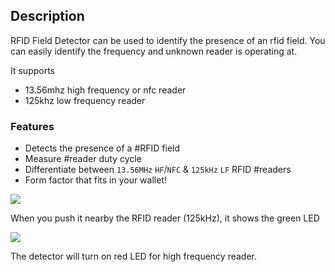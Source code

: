 ## Description

RFID Field Detector can be used to identify the presence of an rfid
field. You can easily identify the frequency and unknown reader is operating at. 

It supports

  - 13.56mhz high frequency or nfc reader
  - 125khz low frequency reader

### Features

* Detects the presence of a #RFID field
* Measure #reader duty cycle
* Differentiate between `13.56MHz` `HF`/`NFC` & `125kHz` `LF` RFID #readers
* Form factor that fits in your wallet!

<img src="http://i1.aprbrother.com/rfid-1.jpg-320.jpg">

When you push it nearby the RFID reader (125kHz), it shows the green LED

<img src="http://i1.aprbrother.com/rfd-2.jpg-320.jpg">

The detector will turn on red LED for high frequency reader.
